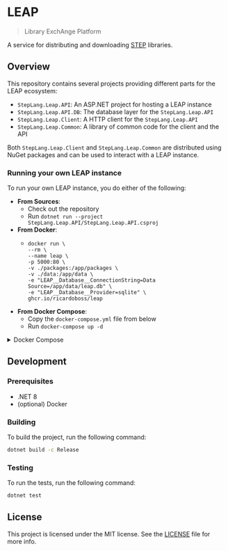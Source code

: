 # LEAP

> Library ExchAnge Platform

A service for distributing and downloading [STEP] libraries.

## Overview

This repository contains several projects providing different parts for the LEAP ecosystem:

- `StepLang.Leap.API`: An ASP.NET project for hosting a LEAP instance
- `StepLang.Leap.API.DB`: The database layer for the `StepLang.Leap.API`
- `StepLang.Leap.Client`: A HTTP client for the `StepLang.Leap.API`
- `StepLang.Leap.Common`: A library of common code for the client and the API

Both `StepLang.Leap.Client` and `StepLang.Leap.Common` are distributed using NuGet packages and can be used to interact with a LEAP
instance.

### Running your own LEAP instance

To run your own LEAP instance, you do either of the following:

- **From Sources**:
  - Check out the repository
  - Run `dotnet run --project StepLang.Leap.API/StepLang.Leap.API.csproj`
- **From Docker**:
  - ```
    docker run \
    --rm \
    --name leap \
    -p 5000:80 \
    -v ./packages:/app/packages \
    -v ./data:/app/data \
    -e "LEAP__Database__ConnectionString=Data Source=/app/data/leap.db" \
    -e "LEAP__Database__Provider=sqlite" \
    ghcr.io/ricardoboss/leap
    ```
- **From Docker Compose**:
  - Copy the `docker-compose.yml` file from below
  - Run `docker-compose up -d`

<details>
    <summary>Docker Compose</summary>

```yaml
version: "3.9"

services:
  leap:
    image: ghcr.io/ricardoboss/leap
    ports:
      - 5000:80
    volumes:
      - ./data:/app/data
```

</details>

## Development

### Prerequisites

- .NET 8
- (optional) Docker

### Building

To build the project, run the following command:

```bash
dotnet build -c Release
```

### Testing

To run the tests, run the following command:

```bash
dotnet test
```

## License

This project is licensed under the MIT license. See the [LICENSE](LICENSE) file for more info.

[STEP]: https://github.com/ricardoboss/STEP
